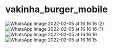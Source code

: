 # vakinha_burger_mobile

![WhatsApp Image 2022-02-05 at 16 16 16 (2)](https://user-images.githubusercontent.com/59017640/152655775-9c7e873c-6abd-4868-afbc-7b320f8be0c4.jpeg)
![WhatsApp Image 2022-02-05 at 16 16 16 (1)](https://user-images.githubusercontent.com/59017640/152655776-0ab1beca-5610-4b12-8678-0810508d4b87.jpeg)
![WhatsApp Image 2022-02-05 at 16 16 16](https://user-images.githubusercontent.com/59017640/152655777-ea09dcf4-8084-407c-a08e-f7e4711957d1.jpeg)
![WhatsApp Image 2022-02-05 at 16 16 15](https://user-images.githubusercontent.com/59017640/152655778-a23b6993-cf97-462b-a127-669072f410a0.jpeg)
